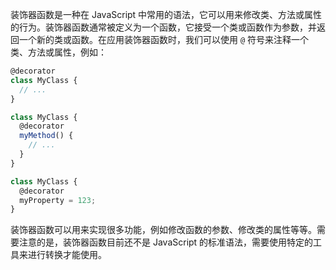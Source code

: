 装饰器函数是一种在 JavaScript 中常用的语法，它可以用来修改类、方法或属性的行为。装饰器函数通常被定义为一个函数，它接受一个类或函数作为参数，并返回一个新的类或函数。在应用装饰器函数时，我们可以使用 `@` 符号来注释一个类、方法或属性，例如：

```javascript
@decorator
class MyClass {
  // ...
}

class MyClass {
  @decorator
  myMethod() {
    // ...
  }
}

class MyClass {
  @decorator
  myProperty = 123;
}
```

装饰器函数可以用来实现很多功能，例如修改函数的参数、修改类的属性等等。需要注意的是，装饰器函数目前还不是 JavaScript 的标准语法，需要使用特定的工具来进行转换才能使用。